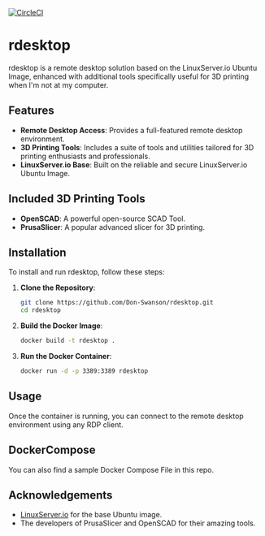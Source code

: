 [![CircleCI](https://dl.circleci.com/status-badge/img/circleci/XcfWh7FX5QpFKWFb9rXqFw/QMvYLwDzED7xicMnSN2Hoo/tree/main.svg?style=svg)](https://dl.circleci.com/status-badge/redirect/circleci/XcfWh7FX5QpFKWFb9rXqFw/QMvYLwDzED7xicMnSN2Hoo/tree/main)

# rdesktop

rdesktop is a remote desktop solution based on the LinuxServer.io Ubuntu Image, enhanced with additional tools specifically useful for 3D printing when I'm not at my computer.

## Features

- **Remote Desktop Access**: Provides a full-featured remote desktop environment.
- **3D Printing Tools**: Includes a suite of tools and utilities tailored for 3D printing enthusiasts and professionals.
- **LinuxServer.io Base**: Built on the reliable and secure LinuxServer.io Ubuntu Image.

## Included 3D Printing Tools

- **OpenSCAD**: A powerful open-source SCAD Tool.
- **PrusaSlicer**: A popular advanced slicer for 3D printing.

## Installation

To install and run rdesktop, follow these steps:

1. **Clone the Repository**:
	```sh
	git clone https://github.com/Don-Swanson/rdesktop.git
	cd rdesktop
	```

2. **Build the Docker Image**:
	```sh
	docker build -t rdesktop .
	```

3. **Run the Docker Container**:
	```sh
	docker run -d -p 3389:3389 rdesktop
	```

## Usage

Once the container is running, you can connect to the remote desktop environment using any RDP client.

## DockerCompose

You can also find a sample Docker Compose File in this repo.


## Acknowledgements

- [LinuxServer.io](https://www.linuxserver.io/) for the base Ubuntu image.
- The developers of PrusaSlicer and OpenSCAD for their amazing tools.
